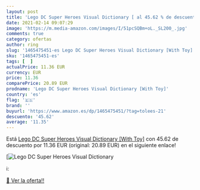 ```yaml
---
layout: post
title: 'Lego DC Super Heroes Visual Dictionary [ al 45.62 % de descuento'
date: 2021-02-14 09:07:29
image: 'https://m.media-amazon.com/images/I/51pcSQBm+oL._SL200_.jpg'
comments: true
category: ofertas
author: ring
slug: '1465475451-es Lego DC Super Heroes Visual Dictionary [With Toy]'
sku: '1465475451-es'
tags: [  ]
actualPrice: 11.36 EUR
currency: EUR
price: 11.36
comparePrice: 20.89 EUR
prodname: 'Lego DC Super Heroes Visual Dictionary [With Toy]'
country: 'es'
flag: '🇪🇸'
brand: ''
buyurl: 'https://www.amazon.es/dp/1465475451/?tag=tolees-21'
descuento: '45.62'
average: '11.35'
---
```


Está [Lego DC Super Heroes Visual Dictionary [With Toy]](https://www.amazon.es/dp/1465475451/?tag=tolees-21) con 45.62 de descuento por 11.36 EUR (original: 20.89 EUR) en el siguiente enlace!

[![Lego DC Super Heroes Visual Dictionary [](https://m.media-amazon.com/images/I/51pcSQBm+oL._SL200_.jpg)](https://www.amazon.es/dp/1465475451/?tag=tolees-21)

ℹ️:


[🛒 Ver la oferta!!](https://www.amazon.es/dp/1465475451/?tag=tolees-21)
